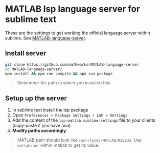 # MATLAB lsp language server for sublime text
These are the settings to get working the official language server within sublime. See [MATLAB-language-server](https://github.com/mathworks/MATLAB-language-server).

## Install server
```bash
git clone https://github.com/mathworks/MATLAB-language-server
cd MATLAB-language-server/
npm install && npm run compile && npm run package
```

>Remember the path in which you installed this.

## Setup up the server
1. In sublime text install the lsp package
2. Open `Preferences > Package Settings > LSP > Settings`
3. Add the content of the `lsp-matlab.sublime-settings` file to your clients (copy-paste if you have non).
4. **Modify paths accordingly**.

> MATLAB path should look like `/usr/local/MATLAB/R2023a`. Use `matlabroot` within matlab to get its value.